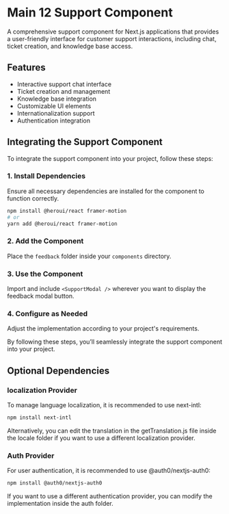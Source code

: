 # Main 12 Support Component

A comprehensive support component for Next.js applications that provides a user-friendly interface for customer support interactions, including chat, ticket creation, and knowledge base access.

## Features

- Interactive support chat interface
- Ticket creation and management
- Knowledge base integration
- Customizable UI elements
- Internationalization support
- Authentication integration


## Integrating the Support Component

To integrate the support component into your project, follow these steps:

### 1. Install Dependencies
Ensure all necessary dependencies are installed for the component to function correctly.
```bash
npm install @heroui/react framer-motion
# or
yarn add @heroui/react framer-motion
```

### 2. Add the Component
Place the `feedback` folder inside your `components` directory.

### 3. Use the Component
Import and include `<SupportModal />` wherever you want to display the feedback modal button.

### 4. Configure as Needed
Adjust the implementation according to your project's requirements.

By following these steps, you’ll seamlessly integrate the support component into your project.

## Optional Dependencies
### localization Provider
To manage language localization, it is recommended to use next-intl:

```bash
npm install next-intl
```

Alternatively, you can edit the translation in the getTranslation.js file inside the locale folder if you want to use a different localization provider.

### Auth Provider
For user authentication, it is recommended to use @auth0/nextjs-auth0:

```bash
npm install @auth0/nextjs-auth0
```

If you want to use a different authentication provider, you can modify the implementation inside the auth folder.
